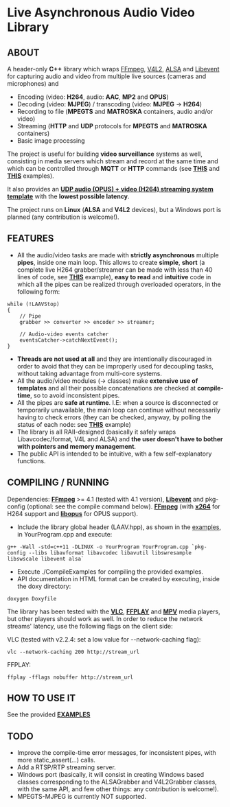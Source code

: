 # Live Asynchronous Audio Video Library

## ABOUT

A header-only **C++** library which wraps [FFmpeg](https://ffmpeg.org/), [V4L2](https://linuxtv.org/), [ALSA](https://www.alsa-project.org) and [Libevent](http://libevent.org/) for capturing audio and video from multiple live sources (cameras and microphones) and

* Encoding (video: **H264**, audio: **AAC**, **MP2** and **OPUS**)
* Decoding (video: **MJPEG**) / transcoding (video: **MJPEG** -> **H264**)
* Recording to file (**MPEGTS** and **MATROSKA** containers, audio and/or video)
* Streaming (**HTTP** and **UDP** protocols for **MPEGTS** and **MATROSKA** containers)
* Basic image processing

The project is useful for building **video surveillance** systems as well, consisting in media servers which stream and record at the same time and which can be controlled through **MQTT** or **HTTP** commands (see **[THIS](https://github.com/paolo-pr/laav/blob/master/mqtt-avsystem/README.md)** and **[THIS](https://github.com/paolo-pr/laav/blob/master/examples/VideoExample_2.cpp)** examples).

It also provides an **[UDP audio (OPUS) + video (H264) streaming system template](https://github.com/paolo-pr/laav/blob/master/optimum-latency/README.md)** with the **lowest possible latency**.

The project runs on **Linux** (**ALSA** and **V4L2** devices), but a Windows port is planned (any contribution is welcome!).

## FEATURES

* All the audio/video tasks are made with **strictly asynchronous** multiple **pipes**, inside one main loop. This allows to create **simple**, **short** (a complete live H264 grabber/streamer can be made with less than 40 lines of code, see **[THIS](https://github.com/paolo-pr/laav/blob/master/examples/VideoExample_1.cpp)** example), **easy to read** and **intuitive** code in which all the pipes can be realized through overloaded operators, in the following form:

```
while (!LAAVStop)
{
    // Pipe
    grabber >> converter >> encoder >> streamer;
    
    // Audio-video events catcher
    eventsCatcher->catchNextEvent();
}
```

* **Threads are not used at all** and they are intentionally discouraged in order to avoid that they can be improperly used for decoupling tasks, without taking advantage from multi-core systems.
* All the audio/video modules (-> classes) make **extensive use of templates** and all their possible concatenations are checked at **compile-time**, so to avoid inconsistent pipes.
* All the pipes are **safe at runtime**. I.E: when a source is disconnected or temporarily unavailable, the main loop can continue without necessarily having to check errors (they can be checked, anyway, by polling the status of each node: see **[THIS](https://github.com/paolo-pr/laav/blob/master/examples/AudioVideoExample_2.cpp)** example)
* The library is all RAII-designed (basically it safely wraps Libavcodec/format, V4L and ALSA) and **the user doesn't have to bother with pointers and memory management**.
* The public API is intended to be intuitive, with a few self-explanatory functions.

## COMPILING / RUNNING

Dependencies: **[FFmpeg](https://ffmpeg.org/)** >= 4.1 (tested with 4.1 version), **[Libevent](http://libevent.org/)** and pkg-config (optional: see the compile command below).
**[FFmpeg](https://ffmpeg.org/)** (with **[x264](http://www.videolan.org/developers/x264.html)** for H264 support and **[libopus](http://opus-codec.org/)** for OPUS support).

* Include the library global header (LAAV.hpp), as shown in the [examples](https://github.com/paolo-pr/laav/tree/master/examples), in YourProgram.cpp and execute:
```
g++ -Wall -std=c++11 -DLINUX -o YourProgram YourProgram.cpp `pkg-config --libs libavformat libavcodec libavutil libswresample libswscale libevent alsa`
```
* Execute ./CompileExamples for compiling the provided examples.
* API documentation in HTML format can be created by executing, inside the doxy directory:
```
doxygen Doxyfile
```
The library has been tested with the **[VLC](http://www.videolan.org/)**, **[FFPLAY](https://ffmpeg.org/)** and **[MPV](https://mpv.io/)** media players, but other players should work as well.
In order to reduce the network streams' latency, use the following flags on the client side:

VLC (tested with v2.2.4: set a low value for --network-caching flag):
```
vlc --network-caching 200 http://stream_url
```
FFPLAY:
```
ffplay -fflags nobuffer http://stream_url
```

## HOW TO USE IT

See the provided **[EXAMPLES](https://github.com/paolo-pr/laav/tree/master/examples)**

## TODO

* Improve the compile-time error messages, for inconsistent pipes, with more static_assert(...) calls.
* Add a RTSP/RTP streaming server.
* Windows port (basically, it will consist in creating Windows based classes corresponding to the ALSAGrabber and V4L2Grabber classes, with the same API, and few other things: any contribution is welcome!).
* MPEGTS-MJPEG is currently NOT supported.
